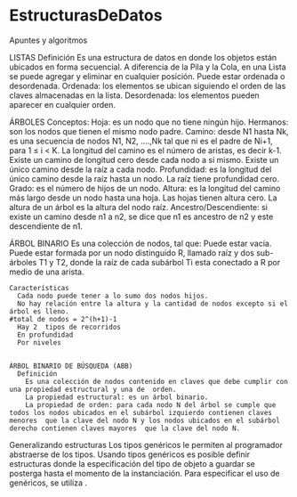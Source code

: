 # EstructurasDeDatos
Apuntes y algoritmos

LISTAS
  Definición
  Es una estructura de datos en donde los objetos están ubicados en forma secuencial. A diferencia de la Pila  y la Cola, en una Lista se puede agregar y eliminar en cualquier posición. 
  Puede estar ordenada  o desordenada. 
    Ordenada: los elementos se ubican siguiendo el orden de las claves almacenadas en la lista.
    Desordenada:  los elementos pueden aparecer en cualquier orden.

ÁRBOLES
Conceptos:
	Hoja:  es un nodo que no tiene ningún hijo.
	Hermanos: son los nodos que tienen el mismo nodo padre.
	Camino: desde N1 hasta Nk, es una secuencia de nodos N1, N2, ….,Nk tal que ni es el padre de Ni+1, para 1 ≤ i < K.
	La longitud del camino es el número de aristas, es decir k-1.
	Existe un camino de longitud cero desde cada nodo a sí mismo.
	Existe un único camino desde la raíz a cada nodo.
	Profundidad: es la longitud del único camino desde la raíz hasta un nodo.
	La raíz tiene profundidad cero.
	Grado: es el número de hijos de un nodo.
	Altura: es la longitud del camino más largo desde un nodo hasta una hoja.
	Las hojas tienen altura cero.
	La altura de un árbol es la altura del nodo raíz.
	Ancestro/Descendiente: si existe un camino desde n1 a n2, se dice que n1 es ancestro de n2 y este descendiente de n1.
  
  ÁRBOL BINARIO
    Es una colección de nodos, tal que:
    Puede estar vacía.
    Puede estar formada por un nodo distinguido R, llamado raíz y dos sub-árboles T1 y T2, donde la raíz de cada subárbol Ti  esta conectado a R por medio de una arista.

    Características
      Cada nodo puede tener a lo sumo dos nodos hijos.
      No hay relación entre la altura y la cantidad de nodos excepto si el árbol es lleno.
    #total de nodos = 2^(h+1)-1
      Hay 2  tipos de recorridos
      En profundidad
      Por niveles
      
     
    ÁRBOL BINARIO DE BÚSQUEDA (ABB)
      Definición
        Es una colección de nodos contenido en claves que debe cumplir con una propiedad estructural y una de  orden.
        La propiedad estructural: es un árbol binario.
        La propiedad de orden: para cada nodo N del árbol se cumple que todos los nodos ubicados en el subárbol izquierdo contienen claves menores  que la clave del nodo N y los nodos ubicados en el subárbol derecho contienen claves mayores  que la clave del nodo N.




Generalizando estructuras
	Los tipos genéricos le permiten al programador abstraerse de los tipos.
	Usando tipos genéricos  es posible definir estructuras donde la especificación del tipo de objeto a guardar se posterga hasta el momento de la instanciación.
	Para especificar el uso de genéricos, se utiliza <tipo>.

